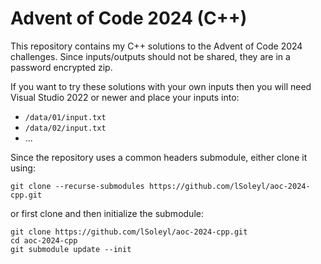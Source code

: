 # Advent of Code 2024 (C++)

This repository contains my C++ solutions to the Advent of Code 2024 challenges.
Since inputs/outputs should not be shared, they are in a password encrypted zip. 

If you want to try these solutions with your own inputs then you will need Visual Studio 2022 or newer and place your inputs into:
 * `/data/01/input.txt`
 * `/data/02/input.txt`
 * ...

Since the repository uses a common headers submodule, either clone it using:

    git clone --recurse-submodules https://github.com/lSoleyl/aoc-2024-cpp.git

or first clone and then initialize the submodule:

    git clone https://github.com/lSoleyl/aoc-2024-cpp.git
    cd aoc-2024-cpp
    git submodule update --init
